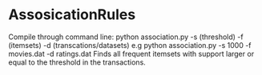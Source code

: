 # AssosicationRules

Compile through command line: python association.py -s (threshold) -f (itemsets) -d (transcations/datasets)
e.g python association.py -s 1000 -f movies.dat -d ratings.dat
Finds all frequent itemsets with support larger or equal to the threshold in the transactions. 
